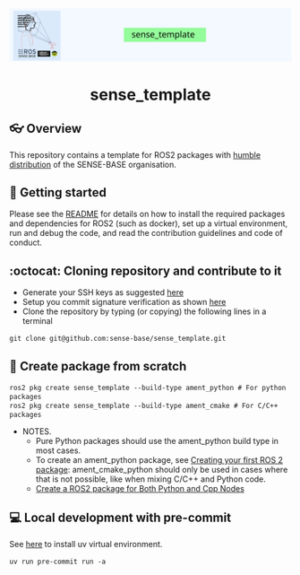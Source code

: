 <div style="text-align: center;" align="center">
  <img src="docs/figs/sense_template.svg" alt="" width="800"/>
  <h1> sense_template </h1>
</div>

## :eyeglasses: Overview
This repository contains a template for ROS2 packages with [humble distribution](https://docs.ros.org/en/rolling/Releases.html#list-of-distributions) of the SENSE-BASE organisation.


## :school_satchel: Getting started
Please see the [README](https://github.com/sense-base/.github/blob/main/profile/README.md) for details on how to install the required packages and dependencies for ROS2 (such as docker), set up a virtual environment, run and debug the code, and read the contribution guidelines and code of conduct.

## :octocat: Cloning repository and contribute to it
* Generate your SSH keys as suggested [here](https://docs.github.com/en/github/authenticating-to-github/generating-a-new-ssh-key-and-adding-it-to-the-ssh-agent)
* Setup you commit signature verification as shown [here](https://docs.github.com/en/authentication/managing-commit-signature-verification/about-commit-signature-verification#ssh-commit-signature-verification)
* Clone the repository by typing (or copying) the following lines in a terminal
```
git clone git@github.com:sense-base/sense_template.git
```

## :nut_and_bolt: Create package from scratch
```
ros2 pkg create sense_template --build-type ament_python # For python packages
ros2 pkg create sense_template --build-type ament_cmake # For C/C++ packages
```
* NOTES.
  * Pure Python packages should use the ament_python build type in most cases. 
  * To create an ament_python package, see [Creating your first ROS 2 package](https://docs.ros.org/en/humble/How-To-Guides/Ament-CMake-Python-Documentation.html#ament-cmake-python-user-documentation): ament_cmake_python should only be used in cases where that is not possible, like when mixing C/C++ and Python code.
  * [Create a ROS2 package for Both Python and Cpp Nodes](https://roboticsbackend.com/ros2-package-for-both-python-and-cpp-nodes)

## :computer: Local development with pre-commit
See [here](https://github.com/sense-base/.github/tree/main/profile#using-uv) to install uv virtual environment.
```
uv run pre-commit run -a
```
